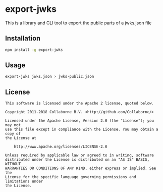 # export-jwks

This is a library and CLI tool to export the public parts of a jwks.json file

## Installation

```sh
npm install -g export-jwks
```

## Usage

```sh
export-jwks jwks.json > jwks-public.json
```

## License

    This software is licensed under the Apache 2 license, quoted below.

    Copyright 2011-2018 Collaborne B.V. <http://github.com/Collaborne/>

    Licensed under the Apache License, Version 2.0 (the "License"); you may not
    use this file except in compliance with the License. You may obtain a copy of
    the License at

        http://www.apache.org/licenses/LICENSE-2.0

    Unless required by applicable law or agreed to in writing, software
    distributed under the License is distributed on an "AS IS" BASIS, WITHOUT
    WARRANTIES OR CONDITIONS OF ANY KIND, either express or implied. See the
    License for the specific language governing permissions and limitations under
    the License.
